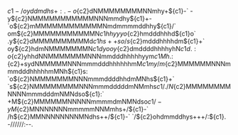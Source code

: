 
${c1}         -/oyddmdhs+:.
     -o${c2}dNMMMMMMMMNNmhy+${c1}-`
   -y${c2}NMMMMMMMMMMMNNNmmdhy${c1}+-
 `o${c2}mMMMMMMMMMMMMNmdmmmmddhhy${c1}/`
 om${c2}MMMMMMMMMMMN${c1}hhyyyo${c2}hmdddhhhd${c1}o`
.y${c2}dMMMMMMMMMMd${c1}hs++so/s${c2}mdddhhhhdm${c1}+`
 oy${c2}hdmNMMMMMMMN${c1}dyooy${c2}dmddddhhhhyhN${c1}d.
  :o${c2}yhhdNNMMMMMMMNNNmmdddhhhhhyym${c1}Mh
    .:${c2}+sydNMMMMMNNNmmmdddhhhhhhmM${c1}my
       /m${c2}MMMMMMNNNmmmdddhhhhhmMNh${c1}s:
    `o${c2}NMMMMMMMNNNmmmddddhhdmMNhs${c1}+`
  `s${c2}NMMMMMMMMNNNmmmdddddmNMmhs${c1}/.
 /N${c2}MMMMMMMMNNNNmmmdddmNMNdso${c1}:`
+M${c2}MMMMMMNNNNNmmmmdmNMNdso${c1}/-
yM${c2}MNNNNNNNmmmmmNNMmhs+/${c1}-`
/h${c2}MMNNNNNNNNMNdhs++/${c1}-`
`/${c2}ohdmmddhys+++/:${c1}.`
  `-//////:--.
